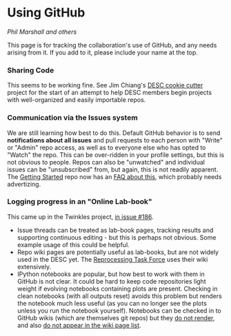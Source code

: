 # Using GitHub

*Phil Marshall and others*

This page is for tracking the collaboration's use of GitHub, and any needs arising from it. If you add to it, please include your name at the top.

### Sharing Code

This seems to be working fine. See Jim Chiang's [DESC cookie cutter](https://github.com/jchiang87/desc-package-template) project for the start of an attempt to help DESC members begin projects with well-organized and easily importable repos. 


### Communication via the Issues system

We are still learning how best to do this. Default GitHub behavior is to send **notifications about all issues** and pull requests to each person with "Write" or "Admin" repo access, as well as to everyone else who has opted to "Watch" the repo. This can be over-ridden in your profile settings, but this is not obvious to people. Repos can also be "unwatched" and individual issues can be "unsubscribed" from, but again, this is not readily apparent. The [Getting Started](https://github.com/drphilmarshall/GettingStarted#watching) repo now has an [FAQ about this](https://github.com/drphilmarshall/GettingStarted#watching), which probably needs advertizing. 


### Logging progress in an "Online Lab-book"

This came up in the Twinkles project, [in issue #186](https://github.com/DarkEnergyScienceCollaboration/Twinkles/issues/186#issuecomment-205454214). 

* Issue threads can be treated as lab-book pages, tracking results and supporting continuous editing - but this is perhaps not obvious. Some example usage of this could be helpful.
* Repo wiki pages are potentially useful as lab-books, but are not widely used in the DESC yet. The [Reprocessing Task Force](https://github.com/DarkEnergyScienceCollaboration/ReprocessingTaskForce/wiki) uses their wiki extensively.
* IPython notebooks are popular, but how best to work with them in GitHub is not clear. It could be hard to keep code repositories light weight if evolving notebooks containing plots are present. Checking in clean notebooks (with all outputs reset) avoids this problem but renders the notebook much less useful (as you can no longer see the plots unless you run the notebook yourself). Notebooks can be checked in to GitHub wikis (which are themselves git repos) but they [do not render](https://github.com/DarkEnergyScienceCollaboration/Twinkles/wiki/Test.ipynb), and also [do not appear in the wiki page list](https://github.com/DarkEnergyScienceCollaboration/Twinkles/wiki).
